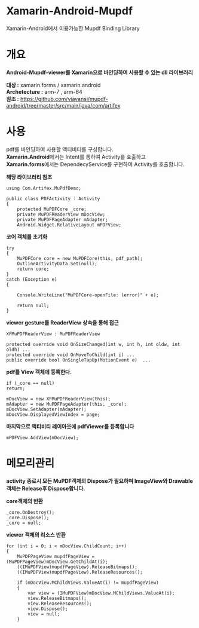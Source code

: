 # Xamarin-Android-Mupdf
Xamarin-Android에서 이용가능한 Mupdf Binding  Library

# 개요 #
**Android-Mupdf-viewer를 Xamarin으로 바인딩하여 사용할 수 있는 dll 라이브러리** <br>

**대상 :** xamarin.forms / xamarin.android <br>
**Archetecture :** arm-7 , arm-64 <br>
**참조 :** https://github.com/viavansi/mupdf-android/tree/master/src/main/java/com/artifex



# 사용 #
pdf를 바인딩하여 사용할 액티비티를 구성합니다.<br>
**Xamarin.Android**에서는 Intent를 통하여 Activity를 호출하고<br>
**Xamarin.forms**에서는 DependecyService를 구현하여 Activity를 호출합니다. <br>

**해당 라이브러리 참조**

    using Com.Artifex.MuPdfDemo;

    public class PDFActivity : Activity
    {
        protected MuPDFCore _core;
        private MuPDFReaderView mDocView;
        private MuPDFPageAdapter mAdapter;
        Android.Widget.RelativeLayout mPDFView;

**코어 객체를 초기화**

    try
    {
        MuPDFCore core = new MuPDFCore(this, pdf_path);
        OutlineActivityData.Set(null);
        return core;
    }
    catch (Exception e)
    {

        Console.WriteLine("MuPDFCore-openFile: (error)" + e);

        return null;
    }
    
    
 **viewer gesture를 ReaderView 상속을 통해 접근**
 
    XFMuPDFReaderView : MuPDFReaderView
    
    protected override void OnSizeChanged(int w, int h, int oldw, int oldh) ...
    protected override void OnMoveToChild(int i) ...
    public override bool OnSingleTapUp(MotionEvent e)  ...

  
**pdf를 View 객체에 등록한다.**  

    if (_core == null)
    return;
    
    mDocView = new XFMuPDFReaderView(this);
    mAdapter = new MuPDFPageAdapter(this, _core);
    mDocView.SetAdapter(mAdapter);
    mDocView.DisplayedViewIndex = page;

**마지막으로 액티비티 레이아웃에 pdfViewer를 등록합니다**

    mPDFView.AddView(mDocView);


# 메모리관리 #

**activity 종료시 모든 MuPDF객체의 Dispose가 필요하며 ImageView와 Drawable객체는 Release후 Dispose합니다.** 

**core객체의 반환**    

    _core.OnDestroy();
    _core.Dispose();
    _core = null;
    
**viewer 객체의 리소스 반환**

    for (int i = 0; i < mDocView.ChildCount; i++)
    {
        MuPDFPageView mupdfPageView = (MuPDFPageView)mDocView.GetChildAt(i);
        ((IMuPDFView)mupdfPageView).ReleaseBitmaps();
        ((IMuPDFView)mupdfPageView).ReleaseResources();

        if (mDocView.MChildViews.ValueAt(i) != mupdfPageView)
        {
            var view = (IMuPDFView)mDocView.MChildViews.ValueAt(i);
            view.ReleaseBitmaps();
            view.ReleaseResources();
            view.Dispose();
            view = null;
        }
    
    
